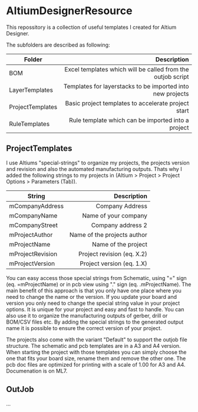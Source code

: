 # AltiumDesignerResource

This repossitory is a collection of useful templates I created for Altium Designer.

The subfolders are described as following:

| Folder           |                                                 Description |
| ---------------- | ----------------------------------------------------------: |
| BOM              | Excel templates which will be called from the outjob script |
| LayerTemplates   |  Templates for layerstacks to be imported into new projects |
| ProjectTemplates |         Basic project templates to accelerate project start |
| RuleTemplates    |          Rule template which can be imported into a project |

## ProjectTemplates

I use Altiums "special-strings" to organize my projects, the projects version and revision and also the automated manufacturing outputs.
Thats why I added the following strings to my projects in (Altium > Project > Project Options > Parameters (Tab)).

| String           |                 Description |
| ---------------- | --------------------------: |
| mCompanyAddress  |             Company Address |
| mCompanyName     |        Name of your company |
| mCompanyStreet   |           Company address 2 |
| mProjectAuthor   | Name of the projects author |
| mProjectName     |         Name of the project |
| mProjectRevision |  Project revision (eq. X.2) |
| mProjectVersion  |   Project version (eq. 1.X) |

You can easy access those special strings from Schematic, using "=" sign (eq. =mProjectName) or in pcb view using "." sign (eq. .mProjectName). The main benefit of this approach is that you only have one place where you need to change the name or the version. If you update your board and version you only need to change the special string value in your project options. It is unique for your project and easy and fast to handle. You can also use it to organize the manufacturing outputs of gerber, drill or BOM/CSV files etc. By adding the special strings to the generated output name it is possible to ensure the correct version of your project.

The projects also come with the variant "Default" to support the outjob file structure. The schematic and pcb templates are in a A3 and A4 version. When starting the project with those templates you can simply choose the one that fits your board size, rename them and remove the other one. The pcb doc files are optimized for printing with a scale of 1.00 for A3 and A4. Documenation is on ML7.

## OutJob

...
